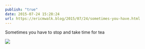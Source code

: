 ```yaml
---
publish: "true"
date: 2015-07-24 15:28:24
url: https://ericmwalk.blog/2015/07/24/sometimes-you-have.html
---
```


Sometimes you have to stop and take time for tea

![](https://ericmwalk.blog/uploads/2022/0f087bd163.jpg)